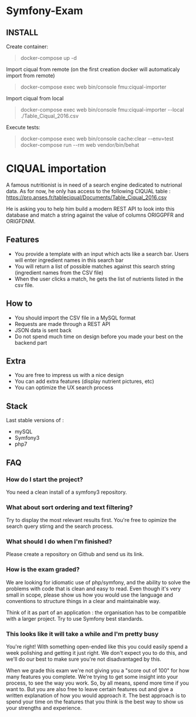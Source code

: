 # Symfony-Exam

INSTALL
---
Create container:
> docker-compose up -d

Import ciqual from remote (on the first creation docker will automaticaly import from remote)
> docker-compose exec web bin/console fmu:ciqual-importer

Import ciqual from local
> docker-compose exec web bin/console fmu:ciqual-importer --local ./Table_Ciqual_2016.csv


Execute tests:
> docker-compose exec web bin/console cache:clear --env=test
> docker-compose run --rm web vendor/bin/behat

CIQUAL importation
====

A famous nutritionist is in need of a search engine dedicated to nutrional data.
As for now, he only has access to the following CIQUAL table : https://pro.anses.fr/tableciqual/Documents/Table_Ciqual_2016.csv

He is asking you to help him build a modern REST API to look into this database and match a string against the value of columns ORIGGPFR
 and ORIGFDNM.

Features
----

- You provide a template with an input which acts like a search bar. Users will enter ingredient names in this search bar
- You will return a list of possible matches against this search string (ingredient names from the CSV file)
- When the user clicks a match, he gets the list of nutrients listed in the csv file.

How to
----

- You should import the CSV file in a MySQL format
- Requests are made through a REST API
- JSON data is sent back
- Do not spend much time on design before you made your best on the backend part


Extra
----

- You are free to impress us with a nice design
- You can add extra features (display nutrient pictures, etc)
- You can optimize the UX search process

Stack
----

Last stable versions of :
- mySQL
- Symfony3
- php7

FAQ
----

### How do I start the project?

You need a clean install of a symfony3 repository.

### What about sort ordering and text filtering?

Try to display the most relevant results first. You're free to opimize the search query stirng and the search process.

### What should I do when I'm finished?

Please create a repository on Github and send us its link.

### How is the exam graded?

We are looking for idiomatic use of php/symfony, and the ability to solve the problems with code that is clean and easy to read. Even though it's very small in scope, please show us how you would use the language and conventions to structure things in a clear and maintainable way.

Think of it as part of an application : the organisation has to be compatible with a larger project. Try to use Symfony best standards.

### This looks like it will take a while and I'm pretty busy

You're right! With something open-ended like this you could easily spend a week polishing and getting it just right. We don't expect you to do this, and we'll do our best to make sure you're not disadvantaged by this.

When we grade this exam we're not giving you a "score out of 100" for how many features you complete. We're trying to get some insight into your process, to see the way you work. So, by all means, spend more time if you want to. But you are also free to leave certain features out and give a written explanation of how you would approach it. The best approach is to spend your time on the features that you think is the best way to show us your strengths and experience.

